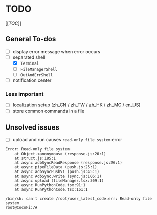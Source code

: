 # TODO

[[_TOC_]]

## General To-dos


- [ ] display error message when error occurs
- [ ] separated shell
  - [x] `Terminal`
  - [ ] `FileManagerShell`
  - [ ] `OutAndErrShell`
- [ ] notification center

### Less important

- [ ] localization setup (zh_CN / zh_TW / zh_HK / zh_MC / en_US)
- [ ] store common commands in a file

## Unsolved issues

- [ ] upload and run causes `read-only file system` error
```
Error: Read-only file system
    at Object.<anonymous> (response.js:20:1)
    at struct.js:185:1
    at async adbSyncReadResponse (response.js:26:1)
    at async pipeFileData (push.js:25:1)
    at async adbSyncPushV1 (push.js:45:1)
    at async AdbSync.write (sync.js:106:1)
    at async upload (fileManager.tsx:309:1)
    at async RunPythonCode.tsx:91:1
    at async RunPythonCode.tsx:161:1
```
```
/bin/sh: can't create /root/user_latest_code.err: Read-only file system
root@CocoPi:/#
```